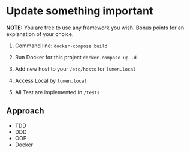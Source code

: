 # Update something important

**NOTE:** You are free to use any framework you wish. Bonus points for an explanation of your choice.

1. Command line: `docker-compose build`

2. Run Docker for this project `docker-compose up -d`

3. Add new host to your `/etc/hosts` for `lumen.local`

4. Access Local by `lumen.local`

5. All Test are implemented in `/tests`
   
## Approach

- TDD
- DDD
- OOP
- Docker
